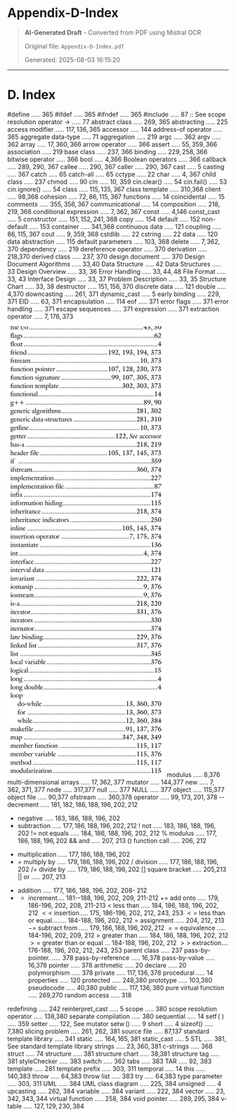# Appendix-D-Index

> **AI-Generated Draft** - Converted from PDF using Mistral OCR
> 
> Original file: `Appendix-D-Index.pdf`
> 
> Generated: 2025-08-03 16:15:20

---

# D. Index 

\#define ..... 365
\#ifdef ..... 365
\#ifndef ..... 365
\#include ..... 87
:: See scope resolution operator
-> ..... 77
abstract class ..... 269, 365
abstracting ..... 225
access modifier ..... $117,136,365$
accessor ..... 144
address-of operator ..... 365
aggregate data-type ..... 71
aggregation ..... 219
argc ..... 362
argv ..... 362
array ..... $17,360,366$
arrow operator ..... 366
assert ..... $55,359,366$
association ..... 219
base class ..... 237, 366
binding ..... $229,258,366$
bitwise operator ..... 366
bool ..... 4,366
Boolean operators ..... 366
callback ..... 289, 290, 367
callee ..... 290, 367
caller ..... 290, 367
cast ..... 5
casting ..... 367
catch ..... 65
catch-all ..... 65
cctype ..... 22
char ..... 4, 367
child class ..... 237
chmod ..... 90
cin ..... 10, 359
cin.clear() ..... 54
cin.fail() ..... 53
cin.ignore() ..... 54
class ..... $115,135,367$
class template ..... 310,368
client ..... 98,368
cohesion ..... $72,86,115,367$
functions ..... 14
coincidental ..... 15
comments ..... $355,356,367$
communicational ..... 14
composition ..... $218,219,368$
conditional expression ..... $7,362,367$
const ..... 4,146
const_cast ..... 5
constructor ..... $151,152,241,368$
copy ..... 154
default ..... 152
non-default ..... 153
container ..... 341,368
continuous data ..... 121
coupling ..... $86,115,367$
cout ..... $9,359,368$
cstdlib ..... 22
cstring ..... 22
data ..... 120
data abstraction ..... 115
default parameters ..... 103, 368
delete ..... $7,362,370$
dependency ..... 219
dereference operator ..... 370
derivation ..... 218,370
derived class ..... 237, 370
design document ..... 370
Design Document
Algorithms ..... 33,40
Data Structure ..... 42
Data Structures ..... 33
Design Overview ..... 33, 36
Error Handling ..... $33,44,48$
File Format ..... 33, 43
Interface Design ..... 33, 37
Problem Description ..... 33, 35
Structure Chart ..... 33, 38
destructor ..... $151,156,370$
discrete data ..... 121
double ..... 4,370
downcasting ..... 261, 371
dynamic_cast ..... 5
early binding ..... 229, 371
EID ..... 63, 371
encapsulation ..... 114
eof ..... 371
error flags ..... 371
error handling ..... 371
escape sequences ..... 371
expression ..... 371
extraction operator ..... $7,176,373$

![Appendix-D-Index_img_1.jpeg](Appendix-D-Index_images/Appendix-D-Index_img_1.jpeg)
modulus ..... 8,376
multi-dimensional arrays ..... $17,362,377$
mutator ..... 144,377
new ..... $7,362,371,377$
node ..... 317,377
null ..... 377
NULL ..... 377
object ..... 115,377
object file ..... 90,377
ofstream ..... 360,378
operator ..... $99,173,201,378$
-- decrement ..... $181,182,186,188,196,202,212$
- negative ..... 183, 186, 188, 196, 202
- subtraction ..... $177,186,188,196,202,212$
! not ..... 183, 186, 188, 196, 202
!= not equals ..... 184, 186, 188, 196, 202, 212
$\%$ modulus ..... $177,186,188,196,202$
\&\& and ..... 207, 213
() function call ..... 206, 212
* multiplication ..... $177,186,188,196,202$
* = multiply by ..... $179,186,188,196,202$
/ division ..... $177,186,188,196,202$
/= divide by ..... $179,186,188,196,202$
[] square bracket ..... 205,213
|| or ..... 207, 213
+ addition ..... 177, 186, 188, 196, 202, 208- 212
+ + increment.... 181--188, 196, 202, 209, 211-212
$+=$ add onto ..... 179, 186-196, 202, 208, 211-213
$<$ less than ..... 184, 186, 188, 196, 202, 212
$<<$ insertion..... 175, 186-196, 202, 212, 243, 253
$<=$ less than or equal........ 184-188, 196, 202, 212
= assignment ..... 204, 212, 213
$-=$ subtract from ..... $179,186,188,196,202,212$
$==$ equivalence ..... 184-196, 202, 209, 212
$>$ greater than ..... 184, 186, 188, 196, 202, 212
$>=$ greater than or equal ... 184-188, 196, 202, 212
$>>$ extraction.... 176-188, 196, 202, 212, 243, 253
parent class ..... 237
pass-by-pointer. ..... 378
pass-by-reference ..... 16,378
pass-by-value ..... 16,378
pointer ..... 378
arithmetic ..... 20
declare ..... 20
polymorphism ..... 378
private ..... $117,136,378$
procedural ..... 14
properties ..... 120
protected ..... 248,380
prototype ..... 103,380
pseudocode ..... 40,380
public ..... $117,136,380$
pure virtual function ..... 269,270
random access ..... 318

redefining ..... 242
reinterpret_cast ..... 5
scope ..... 380
scope resolution operator ..... 138,380
separate compilation ..... 380
sequential ..... 14
$\operatorname{setf}($ ) ..... 359
setter ..... 122, See mutator
$\operatorname{setw}()$ ..... 9
short ..... 4
sizeof() ..... 7,380
slicing problem ..... 261, 262, 381
source file ..... 87,137
standard template library ..... 341
static ..... $164,165,381$
static_cast ..... 5
STL ..... 381, See standard template library
strings ..... $23,360,381$
c-strings ..... 368
struct ..... 74
structure ..... 381
structure chart ..... 38,381
structure tag ..... 381
styleChecker ..... 383
switch ..... 362
tabs ..... 383
TAR ..... 92, 383
template ..... 281
template prefix ..... 303, 311
temporal ..... 14
this ..... 140,383
throw ..... 64,383
throw list ..... 383
try ..... 64,383
type parameter ..... 303, 311
UML ..... 384
UML class diagram ..... 225, 384
unsigned ..... 4
upcasting ..... 262, 384
variable ..... 384
variant ..... 222, 384
vector ..... $23,342,343,344$
virtual function ..... 258, 384
void pointer ..... $289,295,384$
v-table ..... $127,129,230,384$